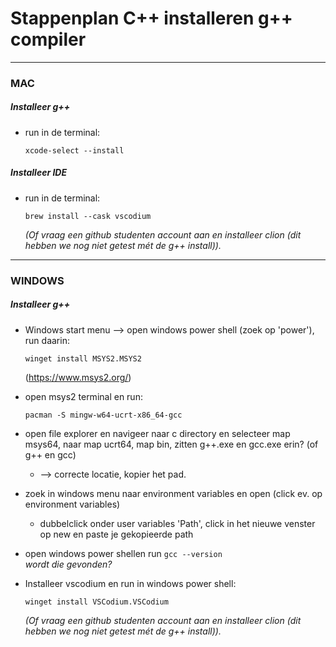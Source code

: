 # Stappenplan C++ installeren g++ compiler

---

### MAC
##### Installeer g++ 
- run in de terminal: 

  ```xcode-select --install```

##### Installeer IDE
- run in de terminal: 

  ```brew install --cask vscodium```

  *(Of vraag een github studenten account aan en installeer clion 
  (dit hebben we nog niet getest mét de g++ install)).*


---

### WINDOWS
##### Installeer g++
- Windows start menu --> open windows power shell (zoek op 'power'), run daarin:

  ```winget install MSYS2.MSYS2```

  (https://www.msys2.org/)


- open msys2 terminal en run:

  ```pacman -S mingw-w64-ucrt-x86_64-gcc```


- open file explorer en navigeer naar c directory en selecteer map msys64, naar map ucrt64, map bin, zitten g++.exe en gcc.exe erin? (of g++ en gcc)
  - --> correcte locatie, kopier het pad.  

 
- zoek in windows menu naar environment variables en open (click ev. op environment variables)
  - dubbelclick onder user variables 'Path', click in het nieuwe venster op new en paste je gekopieerde path
  

-  open windows power shellen run
  ```gcc --version```
  <br>*wordt die gevonden?* 


- Installeer vscodium en run in windows power shell: 
 
  ```winget install VSCodium.VSCodium```

  *(Of vraag een github studenten account aan en installeer clion 
(dit hebben we nog niet getest mét de g++ install)).*


